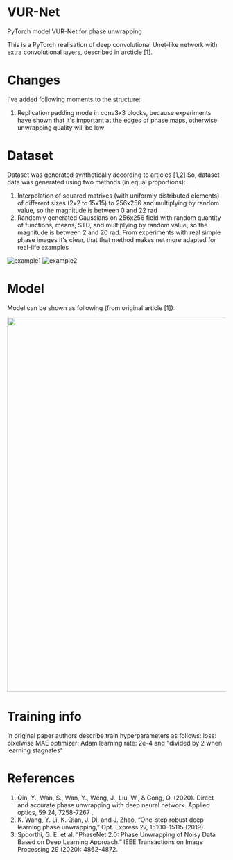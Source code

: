 # VUR-Net
PyTorch model VUR-Net for phase unwrapping

This is a PyTorch realisation of deep convolutional Unet-like network with extra convolutional layers, described in arcticle [1]. 

# Changes
I've added following moments to the structure:

1. Replication padding mode in conv3x3 blocks, because experiments have shown that it's important at the edges of phase maps,
otherwise unwrapping quality will be low

# Dataset
Dataset was generated synthetically according to articles [1,2]
So, dataset data was generated using two methods (in equal proportions):

1. Interpolation of squared matrixes (with uniformly distributed elements) of different sizes (2x2 to 15x15) to 256x256 and multiplying by random value, so the magnitude is between 0 and 22 rad
2. Randomly generated Gaussians on 256x256 field with random quantity of functions, means, STD, and multiplying by random value, so the magnitude is between 2 and 20 rad. From experiments with real simple phase images it's clear, that that method makes net more adapted for real-life examples

![example1](https://user-images.githubusercontent.com/73649419/115595429-95d36d00-a2df-11eb-8d83-1a629635a66f.png)
![example2](https://user-images.githubusercontent.com/73649419/115595433-97049a00-a2df-11eb-95d0-73c631d73240.png)

# Model
Model can be shown as following (from original article [1]):

<img src="https://user-images.githubusercontent.com/73649419/116898237-cea80600-ac3e-11eb-9e06-d1c41fd4200a.jpg" data-canonical-src="https://user-images.githubusercontent.com/73649419/116898237-cea80600-ac3e-11eb-9e06-d1c41fd4200a.jpg" width="682" height="864" align="center"/>

# Training info
In original paper authors describe train hyperparameters as follows:
loss: pixelwise MAE
optimizer: Adam 
learning rate: 2e-4 and "divided by 2 when learning stagnates"

# References
1. Qin, Y., Wan, S., Wan, Y., Weng, J., Liu, W., & Gong, Q. (2020). Direct and accurate phase unwrapping with deep neural network. Applied optics, 59 24, 7258-7267 .
2. K. Wang, Y. Li, K. Qian, J. Di, and J. Zhao, “One-step robust deep
learning phase unwrapping,” Opt. Express 27, 15100–15115 (2019).
3. Spoorthi, G. E. et al. “PhaseNet 2.0: Phase Unwrapping of Noisy Data Based on Deep Learning Approach.” IEEE Transactions on Image Processing 29 (2020): 4862-4872.
